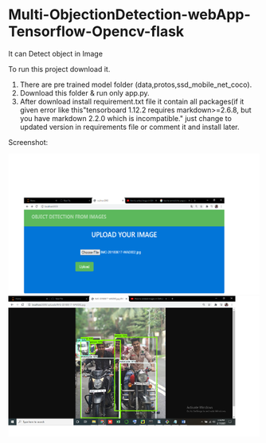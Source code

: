 # Multi-ObjectionDetection-webApp-Tensorflow-Opencv-flask
It can Detect object in Image

To run this project download it.

1. There are pre trained model folder (data,protos,ssd_mobile_net_coco).
2. Download this folder & run only app.py.
3. After download install requirement.txt file it contain all packages(if it given error like this"tensorboard 1.12.2 requires markdown>=2.6.8, but you have markdown 2.2.0 which is incompatible." just change to updated version in requirements file or comment it and install later.

Screenshot:

<img src="/Downloads/online videos classes/ObjectionwithFlask/FlaskObjectDetection/input.png" width=700>

<img src="/Downloads/online videos classes/ObjectionwithFlask/FlaskObjectDetection/imageoutput.png" width=700>







